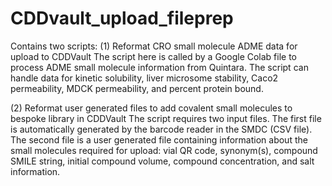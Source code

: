 # CDDvault_upload_fileprep
Contains two scripts:
(1) Reformat CRO small molecule ADME data for upload to CDDVault
        The script here is called by a Google Colab file to process ADME small molecule information from Quintara.
        The script can handle data for kinetic solubility, liver microsome stability, Caco2 permeability, MDCK permeability, and 
        percent protein bound.

(2) Reformat user generated files to add covalent small molecules to bespoke library in CDDVault
        The script requires two input files. The first file is automatically generated by the barcode reader in the SMDC (CSV file).
        The second file is a user generated file containing information about the small molecules required for upload: vial QR code, 
        synonym(s), compound SMILE string, initial compound volume, compound concentration, and salt information. 
